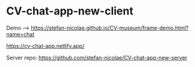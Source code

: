 # CV-chat-app-new-client

Demo --> https://stefan-nicolae.github.io/CV-museum/frame-demo.html?name=chat

https://cv-chat-app.netlify.app/

Server repo: https://github.com/stefan-nicolae/CV-chat-app-new-server

